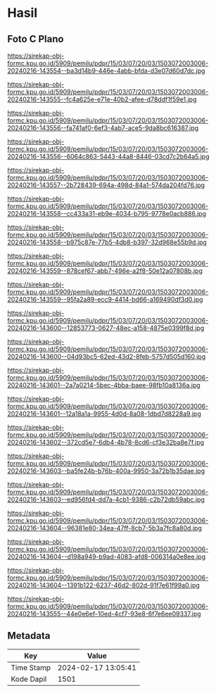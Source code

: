 # Hasil

## Foto C Plano

https://sirekap-obj-formc.kpu.go.id/5909/pemilu/pdpr/15/03/07/20/03/1503072003006-20240216-143554--ba3d14b9-446e-4abb-bfda-d3e07d60d7dc.jpg

https://sirekap-obj-formc.kpu.go.id/5909/pemilu/pdpr/15/03/07/20/03/1503072003006-20240216-143555--fc4a625e-e71e-40b2-afee-d78ddf1f59e1.jpg

https://sirekap-obj-formc.kpu.go.id/5909/pemilu/pdpr/15/03/07/20/03/1503072003006-20240216-143556--fa741af0-6ef3-4ab7-ace5-9da8bc616387.jpg

https://sirekap-obj-formc.kpu.go.id/5909/pemilu/pdpr/15/03/07/20/03/1503072003006-20240216-143556--6064c863-5443-44a8-8446-03cd7c2b64a5.jpg

https://sirekap-obj-formc.kpu.go.id/5909/pemilu/pdpr/15/03/07/20/03/1503072003006-20240216-143557--2b728439-694a-498d-84a1-574da204fd76.jpg

https://sirekap-obj-formc.kpu.go.id/5909/pemilu/pdpr/15/03/07/20/03/1503072003006-20240216-143558--cc433a31-eb9e-4034-b795-9778e0acb886.jpg

https://sirekap-obj-formc.kpu.go.id/5909/pemilu/pdpr/15/03/07/20/03/1503072003006-20240216-143558--b975c87e-77b5-4db8-b397-32d968e55b9d.jpg

https://sirekap-obj-formc.kpu.go.id/5909/pemilu/pdpr/15/03/07/20/03/1503072003006-20240216-143559--878cef67-abb7-496e-a2f8-50e12a07808b.jpg

https://sirekap-obj-formc.kpu.go.id/5909/pemilu/pdpr/15/03/07/20/03/1503072003006-20240216-143559--95fa2a89-ecc9-4414-bd66-a169490df3d0.jpg

https://sirekap-obj-formc.kpu.go.id/5909/pemilu/pdpr/15/03/07/20/03/1503072003006-20240216-143600--12853773-0627-48ec-a158-4875e0399f8d.jpg

https://sirekap-obj-formc.kpu.go.id/5909/pemilu/pdpr/15/03/07/20/03/1503072003006-20240216-143600--04d93bc5-62ed-43d2-8feb-5757d505d160.jpg

https://sirekap-obj-formc.kpu.go.id/5909/pemilu/pdpr/15/03/07/20/03/1503072003006-20240216-143601--2a7a0214-5bec-4bba-baee-98fb10a8136a.jpg

https://sirekap-obj-formc.kpu.go.id/5909/pemilu/pdpr/15/03/07/20/03/1503072003006-20240216-143601--12a18a1a-9955-4d0d-8a08-1dbd7d8228a9.jpg

https://sirekap-obj-formc.kpu.go.id/5909/pemilu/pdpr/15/03/07/20/03/1503072003006-20240216-143602--372cd5e7-6db4-4b78-8cd6-cf3e32ba8e7f.jpg

https://sirekap-obj-formc.kpu.go.id/5909/pemilu/pdpr/15/03/07/20/03/1503072003006-20240216-143603--ba5fe24b-b76b-400a-9950-3a72b1b35dae.jpg

https://sirekap-obj-formc.kpu.go.id/5909/pemilu/pdpr/15/03/07/20/03/1503072003006-20240216-143603--ed956fd4-dd7a-4cb1-9386-c2b72db59abc.jpg

https://sirekap-obj-formc.kpu.go.id/5909/pemilu/pdpr/15/03/07/20/03/1503072003006-20240216-143604--96381e80-34ea-47ff-8cb7-5b3a7fc8a80d.jpg

https://sirekap-obj-formc.kpu.go.id/5909/pemilu/pdpr/15/03/07/20/03/1503072003006-20240216-143604--d198a949-b9ad-4083-afd8-006314a0e8ee.jpg

https://sirekap-obj-formc.kpu.go.id/5909/pemilu/pdpr/15/03/07/20/03/1503072003006-20240216-143604--1391b122-6237-46d2-802d-91f7e61f99a0.jpg

https://sirekap-obj-formc.kpu.go.id/5909/pemilu/pdpr/15/03/07/20/03/1503072003006-20240216-143555--44e0e6ef-10ed-4cf7-93e8-6f7e6ee09337.jpg


## Metadata

| Key        | Value               |
| ---------- | ------------------- |
| Time Stamp | 2024-02-17 13:05:41 |
| Kode Dapil | 1501                |



